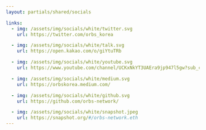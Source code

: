 ```yaml
---
layout: partials/shared/socials

links:
  - img: /assets/img/socials/white/twitter.svg
    url: https://twitter.com/orbs_korea

  - img: /assets/img/socials/white/talk.svg
    url: https://open.kakao.com/o/giYtuTRb

  - img: /assets/img/socials/white/youtube.svg
    url: https://www.youtube.com/channel/UCKxNkYT3UAEra9jp947l5gw?sub_confirmation=1

  - img: /assets/img/socials/white/medium.svg
    url: https://orbskorea.medium.com/

  - img: /assets/img/socials/white/github.svg
    url: https://github.com/orbs-network/

  - img: /assets/img/socials/white/snapshot.jpeg
    url: https://snapshot.org/#/orbs-network.eth
---
```

